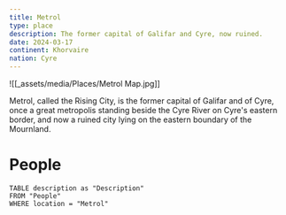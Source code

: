 ```yaml
---
title: Metrol
type: place
description: The former capital of Galifar and Cyre, now ruined.
date: 2024-03-17
continent: Khorvaire
nation: Cyre
---
```

![[_assets/media/Places/Metrol Map.jpg]]

Metrol, called the Rising City, is the former capital of Galifar and of Cyre, once a great metropolis standing beside the Cyre River on Cyre's eastern border, and now a ruined city lying on the eastern boundary of the Mournland.
# People

```dataview
TABLE description as "Description"
FROM "People"
WHERE location = "Metrol"
```
